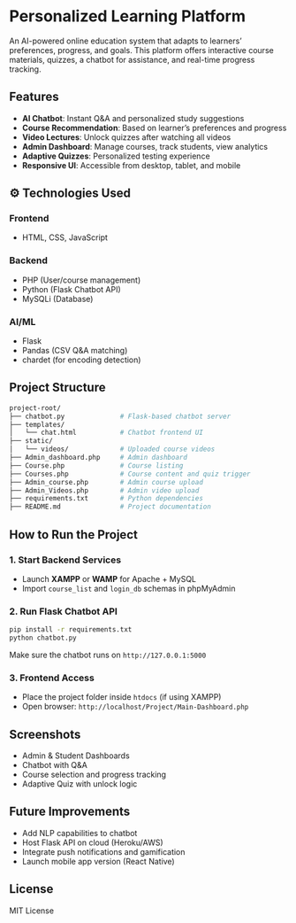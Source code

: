 # Personalized Learning Platform

An AI-powered online education system that adapts to learners’ preferences, progress, and goals. This platform offers interactive course materials, quizzes, a chatbot for assistance, and real-time progress tracking.

##  Features

- **AI Chatbot**: Instant Q&A and personalized study suggestions
-  **Course Recommendation**: Based on learner’s preferences and progress
-  **Video Lectures**: Unlock quizzes after watching all videos
-  **Admin Dashboard**: Manage courses, track students, view analytics
-  **Adaptive Quizzes**: Personalized testing experience
-  **Responsive UI**: Accessible from desktop, tablet, and mobile

## ⚙️ Technologies Used

### Frontend
- HTML, CSS, JavaScript

### Backend
- PHP (User/course management)
- Python (Flask Chatbot API)
- MySQLi (Database)

### AI/ML
- Flask
- Pandas (CSV Q&A matching)
- chardet (for encoding detection)

##  Project Structure

```bash
project-root/
├── chatbot.py              # Flask-based chatbot server
├── templates/
│   └── chat.html           # Chatbot frontend UI
├── static/
│   └── videos/             # Uploaded course videos
├── Admin_dashboard.php     # Admin dashboard
├── Course.php              # Course listing
├── Courses.php             # Course content and quiz trigger
├── Admin_course.php        # Admin course upload
├── Admin_Videos.php        # Admin video upload
├── requirements.txt        # Python dependencies
├── README.md               # Project documentation
```

##  How to Run the Project

### 1. Start Backend Services
- Launch **XAMPP** or **WAMP** for Apache + MySQL
- Import `course_list` and `login_db` schemas in phpMyAdmin

### 2. Run Flask Chatbot API
```bash
pip install -r requirements.txt
python chatbot.py
```

Make sure the chatbot runs on `http://127.0.0.1:5000`

### 3. Frontend Access
- Place the project folder inside `htdocs` (if using XAMPP)
- Open browser: `http://localhost/Project/Main-Dashboard.php`

##  Screenshots
- Admin & Student Dashboards
- Chatbot with Q&A
- Course selection and progress tracking
- Adaptive Quiz with unlock logic

##  Future Improvements
- Add NLP capabilities to chatbot
- Host Flask API on cloud (Heroku/AWS)
- Integrate push notifications and gamification
- Launch mobile app version (React Native)

## License
MIT License
